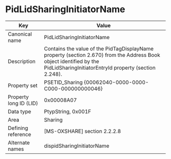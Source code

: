 # PidLidSharingInitiatorName

| Key | Value |
|---|---|
| Canonical name | PidLidSharingInitiatorName |
| Description | Contains the value of the PidTagDisplayName property (section 2.670) from the Address Book object identified by the PidLidSharingInitiatorEntryId property (section 2.248). |
| Property set | PSETID_Sharing {00062040-0000-0000-C000-000000000046} |
| Property long ID (LID) | 0x00008A07 |
| Data type | PtypString, 0x001F |
| Area | Sharing |
| Defining reference | [MS-OXSHARE] section 2.2.2.8 |
| Alternate names | dispidSharingInitiatorName |

